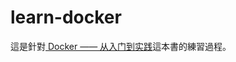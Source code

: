 # learn-docker

這是針對[
Docker —— 从入门到实践](https://www.gitbook.com/book/yeasy/docker_practice/details)這本書的練習過程。
